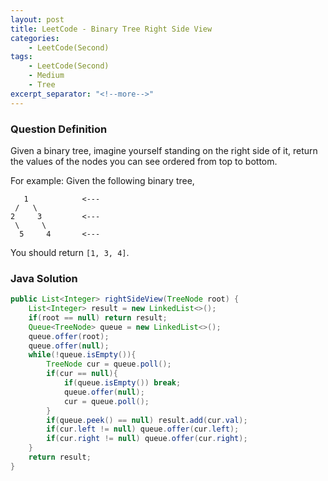 ```yaml
---
layout: post
title: LeetCode - Binary Tree Right Side View
categories:
    - LeetCode(Second)
tags:
    - LeetCode(Second)
    - Medium
    - Tree
excerpt_separator: "<!--more-->"
---
```


### Question Definition
Given a binary tree, imagine yourself standing on the right side of it, return the values of the nodes you can see ordered from top to bottom.
<!--more-->
For example:
Given the following binary tree,
```
   1            <---
 /   \
2     3         <---
 \     \
  5     4       <---
```
You should return `[1, 3, 4]`.
### Java Solution
```java
public List<Integer> rightSideView(TreeNode root) {
    List<Integer> result = new LinkedList<>();
    if(root == null) return result;
    Queue<TreeNode> queue = new LinkedList<>();
    queue.offer(root);
    queue.offer(null);
    while(!queue.isEmpty()){
        TreeNode cur = queue.poll();
        if(cur == null){
            if(queue.isEmpty()) break;
            queue.offer(null);
            cur = queue.poll();
        }
        if(queue.peek() == null) result.add(cur.val);
        if(cur.left != null) queue.offer(cur.left);
        if(cur.right != null) queue.offer(cur.right);
    }
    return result;
}
```
